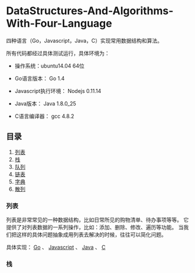 # DataStructures-And-Algorithms-With-Four-Language

四种语言（Go，Javascript，Java，C）实现常用数据结构和算法。

所有代码都经过具体测试运行，具体环境为：
- 操作系统：ubuntu14.04 64位
- Go语言版本： Go 1.4
- Javascript执行环境： Nodejs 0.11.14

- Java版本： Java 1.8.0_25
- C语言编译器： gcc 4.8.2


## 目录
1. [列表](#user-content-列表)
2. [栈](#user-content-栈)
3. [队列](#队列)
4. [链表](#链表)
5. [字典](#字典)
6. [散列](#散列)


### 列表
列表是非常常见的一种数据结构，比如日常所见的购物清单、待办事项等等。
它提供了对列表数据的一系列操作，比如：添加、删除、修改、遍历等功能。
当我们把这样的具体问题抽象成用列表去解决的时候，往往可以简化问题。

具体实现： [Go](go/src/arraylist) 、 [Javascript](javascript/lib/arraylist) 、 
[Java](java/arraylist) 、 [C](c/arraylist)


### 栈

